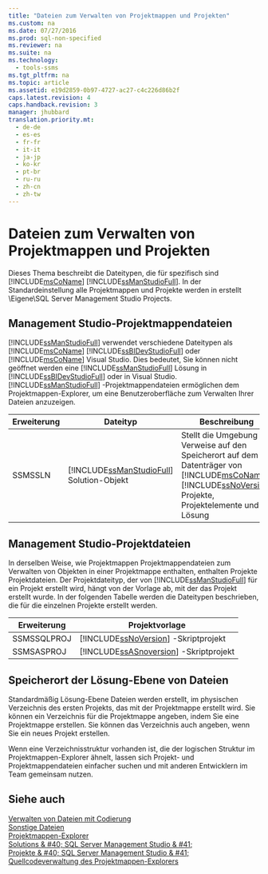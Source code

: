 ```yaml
---
title: "Dateien zum Verwalten von Projektmappen und Projekten"
ms.custom: na
ms.date: 07/27/2016
ms.prod: sql-non-specified
ms.reviewer: na
ms.suite: na
ms.technology: 
  - tools-ssms
ms.tgt_pltfrm: na
ms.topic: article
ms.assetid: e19d2859-0b97-4727-ac27-c4c226d86b2f
caps.latest.revision: 4
caps.handback.revision: 3
manager: jhubbard
translation.priority.mt: 
  - de-de
  - es-es
  - fr-fr
  - it-it
  - ja-jp
  - ko-kr
  - pt-br
  - ru-ru
  - zh-cn
  - zh-tw
---
```

# Dateien zum Verwalten von Projektmappen und Projekten
Dieses Thema beschreibt die Dateitypen, die für spezifisch sind [!INCLUDE[msCoName](../content/includes/msCoName_md.md)] [!INCLUDE[ssManStudioFull](../content/includes/ssManStudioFull_md.md)]. In der Standardeinstellung alle Projektmappen und Projekte werden in erstellt \\Eigene\\SQL Server Management Studio Projects.  
  
## Management Studio-Projektmappendateien  
[!INCLUDE[ssManStudioFull](../content/includes/ssManStudioFull_md.md)] verwendet verschiedene Dateitypen als [!INCLUDE[msCoName](../content/includes/msCoName_md.md)] [!INCLUDE[ssBIDevStudioFull](../content/includes/ssBIDevStudioFull_md.md)] oder [!INCLUDE[msCoName](../content/includes/msCoName_md.md)] Visual Studio. Dies bedeutet, Sie können nicht geöffnet werden eine [!INCLUDE[ssManStudioFull](../content/includes/ssManStudioFull_md.md)] Lösung in [!INCLUDE[ssBIDevStudioFull](../content/includes/ssBIDevStudioFull_md.md)] oder in Visual Studio. [!INCLUDE[ssManStudioFull](../content/includes/ssManStudioFull_md.md)] -Projektmappendateien ermöglichen dem Projektmappen-Explorer, um eine Benutzeroberfläche zum Verwalten Ihrer Dateien anzuzeigen.  
  
|Erweiterung|Dateityp|Beschreibung|Erstellt von|  
|-------------|-------------|---------------|--------------|  
|SSMSSLN|[!INCLUDE[ssManStudioFull](../content/includes/ssManStudioFull_md.md)] Solution-Objekt|Stellt die Umgebung Verweise auf den Speicherort auf dem Datenträger von [!INCLUDE[msCoName](../content/includes/msCoName_md.md)] [!INCLUDE[ssNoVersion](../content/includes/ssNoVersion_md.md)] Projekte, Projektelemente und -Lösung|[!INCLUDE[ssManStudioFull](../content/includes/ssManStudioFull_md.md)]|  
  
## Management Studio-Projektdateien  
In derselben Weise, wie Projektmappen Projektmappendateien zum Verwalten von Objekten in einer Projektmappe enthalten, enthalten Projekte Projektdateien. Der Projektdateityp, der von [!INCLUDE[ssManStudioFull](../content/includes/ssManStudioFull_md.md)] für ein Projekt erstellt wird, hängt von der Vorlage ab, mit der das Projekt erstellt wurde. In der folgenden Tabelle werden die Dateitypen beschrieben, die für die einzelnen Projekte erstellt werden.  
  
|Erweiterung|Projektvorlage|  
|-------------|--------------------|  
|SSMSSQLPROJ|[!INCLUDE[ssNoVersion](../content/includes/ssNoVersion_md.md)] -Skriptprojekt|  
|SSMSASPROJ|[!INCLUDE[ssASnoversion](../content/includes/ssASnoversion_md.md)] -Skriptprojekt|  
  
## Speicherort der Lösung\-Ebene von Dateien  
Standardmäßig Lösung\-Ebene Dateien werden erstellt, im physischen Verzeichnis des ersten Projekts, das mit der Projektmappe erstellt wird. Sie können ein Verzeichnis für die Projektmappe angeben, indem Sie eine Projektmappe erstellen. Sie können das Verzeichnis auch angeben, wenn Sie ein neues Projekt erstellen.  
  
Wenn eine Verzeichnisstruktur vorhanden ist, die der logischen Struktur im Projektmappen-Explorer ähnelt, lassen sich Projekt- und Projektmappendateien einfacher suchen und mit anderen Entwicklern im Team gemeinsam nutzen.  
  
## Siehe auch  
[Verwalten von Dateien mit Codierung](../content/Manage-Files-with-Encoding.md)  
[Sonstige Dateien](../content/Miscellaneous-Files.md)  
[Projektmappen-Explorer](../content/Solution-Explorer.md)  
[Solutions & #40; SQL Server Management Studio & #41;](../content/Solutions--SQL-Server-Management-Studio-.md)  
[Projekte & #40; SQL Server Management Studio & #41;](../content/Projects--SQL-Server-Management-Studio-.md)  
[Quellcodeverwaltung des Projektmappen-Explorers](https://msdn.microsoft.com/en-us/library/ms173879.aspx)  
  
